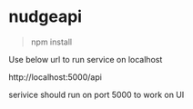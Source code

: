 # nudgeapi

>npm install
>

Use below url to run service on localhost 

http://localhost:5000/api

serivice should run on port 5000 to work on UI
